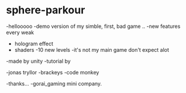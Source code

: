 # sphere-parkour
-hellooooo
-demo version of my simble, first, bad game .. 
-new features every weak
- hologram effect 
- shaders 
-10 new levels
-it's not my main game don't expect alot 

-made by unity 
-tutorial by 

-jonas tryllor
-brackeys 
-code monkey 

-thanks...
-gorai_gaming mini company.
